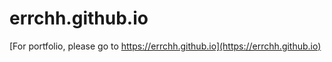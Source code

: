 # errchh.github.io

[For portfolio, please go to https://errchh.github.io](https://errchh.github.io)
